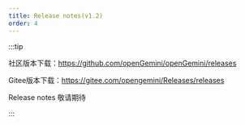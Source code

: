 ```yaml
---
title: Release notes(v1.2)
order: 4
---
```


:::tip

社区版本下载：https://github.com/openGemini/openGemini/releases

Gitee版本下载：https://gitee.com/opengemini/Releases/releases

Release notes 敬请期待

:::
